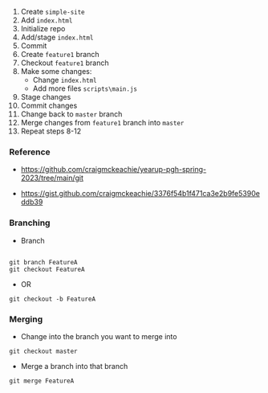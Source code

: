 1. Create `simple-site`
2. Add `index.html`
3. Initialize repo
4. Add/stage `index.html`
5. Commit 
6. Create `feature1` branch
7. Checkout `feature1` branch 
8. Make some changes:
    - Change `index.html`
    - Add more files `scripts\main.js`
9. Stage changes
10. Commit changes
11. Change back to `master` branch
12. Merge changes from `feature1` branch into `master`
13. Repeat steps 8-12




### Reference

- https://github.com/craigmckeachie/yearup-pgh-spring-2023/tree/main/git

- https://gist.github.com/craigmckeachie/3376f54b1f471ca3e2b9fe5390eddb39

### Branching

- Branch
```

git branch FeatureA
git checkout FeatureA
```

- OR 
```
git checkout -b FeatureA
```

### Merging
- Change into the branch you want to merge into 
```
git checkout master
```


- Merge a branch into that branch
```
git merge FeatureA
```